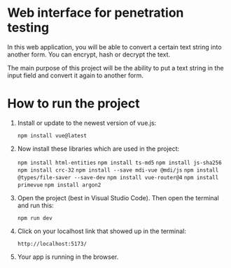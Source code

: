 # Web interface for penetration testing
In this web application, you will be able to convert a certain text string into another form. 
You can encrypt, hash or decrypt the text. 

The main purpose of this project will be the ability to put a text string in the input field and convert it again to another form.

# How to run the project

1. Install or update to the newest version of vue.js:

   ```npm install vue@latest```

1. Now install these libraries which are used in the project:

   ```npm install html-entities```
   ```npm install ts-md5```
   ```npm install js-sha256```
   ```npm install crc-32```
   ```npm install --save mdi-vue @mdi/js```
   ```npm install @types/file-saver --save-dev```
   ```npm install vue-router@4```
   ```npm install primevue```
   ```npm install argon2```

3. Open the project (best in Visual Studio Code). Then open the terminal and run this:

   ```npm run dev```

4. Click on your localhost link that showed up in the terminal:

   ```http://localhost:5173/```

5. Your app is running in the browser.
 
